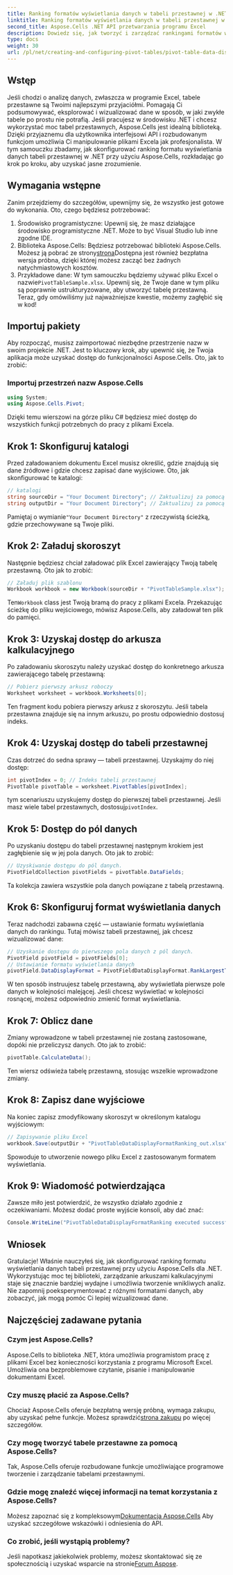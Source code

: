 ```yaml
---
title: Ranking formatów wyświetlania danych w tabeli przestawnej w .NET
linktitle: Ranking formatów wyświetlania danych w tabeli przestawnej w .NET
second_title: Aspose.Cells .NET API przetwarzania programu Excel
description: Dowiedz się, jak tworzyć i zarządzać rankingami formatów wyświetlania danych w tabeli przestawnej w środowisku .NET przy użyciu Aspose.Cells, korzystając z tego przewodnika krok po kroku.
type: docs
weight: 30
url: /pl/net/creating-and-configuring-pivot-tables/pivot-table-data-display-format-ranking/
---
```

## Wstęp
Jeśli chodzi o analizę danych, zwłaszcza w programie Excel, tabele przestawne są Twoimi najlepszymi przyjaciółmi. Pomagają Ci podsumowywać, eksplorować i wizualizować dane w sposób, w jaki zwykłe tabele po prostu nie potrafią. Jeśli pracujesz w środowisku .NET i chcesz wykorzystać moc tabel przestawnych, Aspose.Cells jest idealną biblioteką. Dzięki przyjaznemu dla użytkownika interfejsowi API i rozbudowanym funkcjom umożliwia Ci manipulowanie plikami Excela jak profesjonalista. W tym samouczku zbadamy, jak skonfigurować ranking formatu wyświetlania danych tabeli przestawnej w .NET przy użyciu Aspose.Cells, rozkładając go krok po kroku, aby uzyskać jasne zrozumienie.
## Wymagania wstępne
Zanim przejdziemy do szczegółów, upewnijmy się, że wszystko jest gotowe do wykonania. Oto, czego będziesz potrzebować:
1. Środowisko programistyczne: Upewnij się, że masz działające środowisko programistyczne .NET. Może to być Visual Studio lub inne zgodne IDE.
2. Biblioteka Aspose.Cells: Będziesz potrzebować biblioteki Aspose.Cells. Możesz ją pobrać ze strony[strona](https://releases.aspose.com/cells/net/)Dostępna jest również bezpłatna wersja próbna, dzięki której możesz zacząć bez żadnych natychmiastowych kosztów.
3.  Przykładowe dane: W tym samouczku będziemy używać pliku Excel o nazwie`PivotTableSample.xlsx`. Upewnij się, że Twoje dane w tym pliku są poprawnie ustrukturyzowane, aby utworzyć tabelę przestawną.
Teraz, gdy omówiliśmy już najważniejsze kwestie, możemy zagłębić się w kod!
## Importuj pakiety
Aby rozpocząć, musisz zaimportować niezbędne przestrzenie nazw w swoim projekcie .NET. Jest to kluczowy krok, aby upewnić się, że Twoja aplikacja może uzyskać dostęp do funkcjonalności Aspose.Cells. Oto, jak to zrobić:
### Importuj przestrzeń nazw Aspose.Cells
```csharp
using System;
using Aspose.Cells.Pivot;
```
Dzięki temu wierszowi na górze pliku C# będziesz mieć dostęp do wszystkich funkcji potrzebnych do pracy z plikami Excela.
## Krok 1: Skonfiguruj katalogi
Przed załadowaniem dokumentu Excel musisz określić, gdzie znajdują się dane źródłowe i gdzie chcesz zapisać dane wyjściowe. Oto, jak skonfigurować te katalogi:
```csharp
// katalogi
string sourceDir = "Your Document Directory"; // Zaktualizuj za pomocą swojego aktualnego katalogu
string outputDir = "Your Document Directory"; // Zaktualizuj za pomocą swojego aktualnego katalogu
```
 Pamiętaj o wymianie`"Your Document Directory"` z rzeczywistą ścieżką, gdzie przechowywane są Twoje pliki.
## Krok 2: Załaduj skoroszyt
Następnie będziesz chciał załadować plik Excel zawierający Twoją tabelę przestawną. Oto jak to zrobić:
```csharp
// Załaduj plik szablonu
Workbook workbook = new Workbook(sourceDir + "PivotTableSample.xlsx");
```
 Ten`Workbook` class jest Twoją bramą do pracy z plikami Excela. Przekazując ścieżkę do pliku wejściowego, mówisz Aspose.Cells, aby załadował ten plik do pamięci.
## Krok 3: Uzyskaj dostęp do arkusza kalkulacyjnego
Po załadowaniu skoroszytu należy uzyskać dostęp do konkretnego arkusza zawierającego tabelę przestawną:
```csharp
// Pobierz pierwszy arkusz roboczy
Worksheet worksheet = workbook.Worksheets[0];
```
Ten fragment kodu pobiera pierwszy arkusz z skoroszytu. Jeśli tabela przestawna znajduje się na innym arkuszu, po prostu odpowiednio dostosuj indeks.
## Krok 4: Uzyskaj dostęp do tabeli przestawnej
Czas dotrzeć do sedna sprawy — tabeli przestawnej. Uzyskajmy do niej dostęp:
```csharp
int pivotIndex = 0; // Indeks tabeli przestawnej
PivotTable pivotTable = worksheet.PivotTables[pivotIndex];
```
 tym scenariuszu uzyskujemy dostęp do pierwszej tabeli przestawnej. Jeśli masz wiele tabel przestawnych, dostosuj`pivotIndex`.
## Krok 5: Dostęp do pól danych
Po uzyskaniu dostępu do tabeli przestawnej następnym krokiem jest zagłębienie się w jej pola danych. Oto jak to zrobić:
```csharp
// Uzyskiwanie dostępu do pól danych.
PivotFieldCollection pivotFields = pivotTable.DataFields;
```
Ta kolekcja zawiera wszystkie pola danych powiązane z tabelą przestawną.
## Krok 6: Skonfiguruj format wyświetlania danych
Teraz nadchodzi zabawna część — ustawianie formatu wyświetlania danych do rankingu. Tutaj mówisz tabeli przestawnej, jak chcesz wizualizować dane:
```csharp
// Uzyskanie dostępu do pierwszego pola danych z pól danych.
PivotField pivotField = pivotFields[0];
// Ustawianie formatu wyświetlania danych
pivotField.DataDisplayFormat = PivotFieldDataDisplayFormat.RankLargestToSmallest;
```
W ten sposób instruujesz tabelę przestawną, aby wyświetlała pierwsze pole danych w kolejności malejącej. Jeśli chcesz wyświetlać w kolejności rosnącej, możesz odpowiednio zmienić format wyświetlania.
## Krok 7: Oblicz dane
Zmiany wprowadzone w tabeli przestawnej nie zostaną zastosowane, dopóki nie przeliczysz danych. Oto jak to zrobić:
```csharp
pivotTable.CalculateData();
```
Ten wiersz odświeża tabelę przestawną, stosując wszelkie wprowadzone zmiany.
## Krok 8: Zapisz dane wyjściowe
Na koniec zapisz zmodyfikowany skoroszyt w określonym katalogu wyjściowym:
```csharp
// Zapisywanie pliku Excel
workbook.Save(outputDir + "PivotTableDataDisplayFormatRanking_out.xlsx");
```
Spowoduje to utworzenie nowego pliku Excel z zastosowanym formatem wyświetlania. 
## Krok 9: Wiadomość potwierdzająca
Zawsze miło jest potwierdzić, że wszystko działało zgodnie z oczekiwaniami. Możesz dodać proste wyjście konsoli, aby dać znać:
```csharp
Console.WriteLine("PivotTableDataDisplayFormatRanking executed successfully.");
```
## Wniosek
Gratulacje! Właśnie nauczyłeś się, jak skonfigurować ranking formatu wyświetlania danych tabeli przestawnej przy użyciu Aspose.Cells dla .NET. Wykorzystując moc tej biblioteki, zarządzanie arkuszami kalkulacyjnymi staje się znacznie bardziej wydajne i umożliwia tworzenie wnikliwych analiz. Nie zapomnij poeksperymentować z różnymi formatami danych, aby zobaczyć, jak mogą pomóc Ci lepiej wizualizować dane. 
## Najczęściej zadawane pytania
### Czym jest Aspose.Cells?
Aspose.Cells to biblioteka .NET, która umożliwia programistom pracę z plikami Excel bez konieczności korzystania z programu Microsoft Excel. Umożliwia ona bezproblemowe czytanie, pisanie i manipulowanie dokumentami Excel.
### Czy muszę płacić za Aspose.Cells?
Chociaż Aspose.Cells oferuje bezpłatną wersję próbną, wymaga zakupu, aby uzyskać pełne funkcje. Możesz sprawdzić[strona zakupu](https://purchase.aspose.com/buy) po więcej szczegółów.
### Czy mogę tworzyć tabele przestawne za pomocą Aspose.Cells?
Tak, Aspose.Cells oferuje rozbudowane funkcje umożliwiające programowe tworzenie i zarządzanie tabelami przestawnymi.
### Gdzie mogę znaleźć więcej informacji na temat korzystania z Aspose.Cells?
 Możesz zapoznać się z kompleksowym[Dokumentacja Aspose.Cells](https://reference.aspose.com/cells/net/) Aby uzyskać szczegółowe wskazówki i odniesienia do API.
### Co zrobić, jeśli wystąpią problemy?
 Jeśli napotkasz jakiekolwiek problemy, możesz skontaktować się ze społecznością i uzyskać wsparcie na stronie[Forum Aspose](https://forum.aspose.com/c/cells/9).